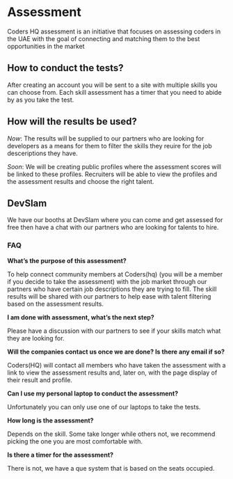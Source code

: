 # Assessment

Coders HQ assessment is an initiative that focuses on assessing coders in the UAE with the goal of connecting and matching them to the best opportunities in the market

## How to conduct the tests?

After creating an account you will be sent to a site with multiple skills you can choose from. Each skill assessment has a timer that you need to abide by as you take the test.

## How will the results be used?

*Now*: The results will be supplied to our partners who are looking for developers as a means for them to filter the skills they reuire for the job desceriptions they have.

*Soon*: We will be creating public profiles where the assessment scores will be linked to these profiles. Recruiters will be able to view the profiles and the assessment results and choose the right talent.

## DevSlam

We have our booths at DevSlam where you can come and get assessed for free then have a chat with our partners who are looking for talents to hire.

### FAQ

__What’s the purpose of this assessment?__

To help connect community members at Coders(hq) (you will be a member if you decide to take the assessment) with the job market through our partners who have certain job descriptions they are trying to fill. The skill results will be shared with our partners to help ease with talent filtering based on the assessment results.

__I am done with assessment, what’s the next step?__

Please have a discussion with our partners to see if your skills match what they are looking for.

__Will the companies contact us once we are done? Is there any email if so?__

Coders(HQ) will contact all members who have taken the assessment with a link to view the assessment results and, later on, with the page display of their result and profile.

__Can I use my personal laptop to conduct the assessment?__

Unfortunately you can only use one of our laptops to take the tests.

__How long is the assessment?__

Depends on the skill. Some take longer while others not, we recommend picking the one you are most comfortable with.

__Is there a timer for the assessment?__

There is not, we have a que system that is based on the seats occupied.
